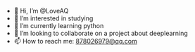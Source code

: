 - 👋 Hi, I’m @LoveAQ
- 👀 I’m interested in studying
- 🌱 I’m currently learning python
- 💞️ I’m looking to collaborate on a project about deeplearning
- 📫 How to reach me: 878026979@qq.com

<!---
LoveAQ/LoveAQ is a ✨ special ✨ repository because its `README.md` (this file) appears on your GitHub profile.
You can click the Preview link to take a look at your changes.
--->
